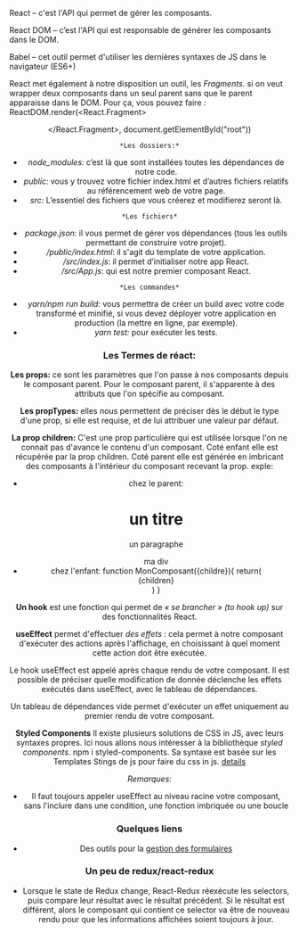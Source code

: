 React – c'est l'API qui permet de gérer les composants.

React DOM – c’est l'API qui est responsable de générer les composants dans le DOM.

Babel – cet outil permet d'utiliser les dernières syntaxes de JS dans le navigateur (ES6+)

React met également à notre disposition un outil, les _Fragments_.
si on veut wrapper deux composants dans un seul parent sans que le parent apparaisse dans le DOM.
Pour ça, vous pouvez faire :
ReactDOM.render(<React.Fragment><Header /><Description /></React.Fragment>, document.getElementById("root"))

`*Les dossiers:*`

- _node_modules:_ c’est là que sont installées toutes les dépendances de notre code.
- _public:_ vous y trouvez votre fichier index.html et d’autres fichiers relatifs au référencement web de votre page.
- _src:_ L’essentiel des fichiers que vous créerez et modifierez seront là.

`*Les fichiers*`

- _package.json:_ il vous permet de gérer vos dépendances (tous les outils permettant de construire votre projet).
- _/public/index.html_: il s'agit du template de votre application.
- _/src/index.js_: il permet d’initialiser notre app React.
- _/src/App.js_: qui est notre premier composant React.

`*Les commandes*`

- _yarn/npm run build:_ vous permettra de créer un build avec votre code transformé et minifié, si vous devez déployer votre application en production (la mettre en ligne, par exemple).
- _yarn test:_ pour exécuter les tests.

### Les Termes de réact:

**Les props:** ce sont les paramètres que l'on passe à nos composants depuis le composant parent. Pour le composant parent, il s'apparente à des attributs que l'on spécifie au composant.

**Les propTypes:** elles nous permettent de préciser dès le début le type d'une prop, si elle est requise, et de lui attribuer une valeur par défaut.

**La prop children:** C'est une prop particulière qui est utilisée lorsque l'on ne connait pas d'avance le contenu d'un composant. Coté enfant elle est récupérée par la prop children. Coté parent elle est générée en imbricant des composants à l'intérieur du composant recevant la prop. exple:

- chez le parent:
  <monComposant>
  <h1>un titre</h1>
  <p>un paragraphe</p>
  <div>ma div</div>
  </monComposant>
- chez l'enfant:
  function MonComposant({childre}){
  return(
  <div className='affichageParticulier'>
  {children}
  </div>
  )
  }

**Un hook** est une fonction qui permet de _« se brancher » (to hook up)_ sur des fonctionnalités React.

**useEffect** permet d'effectuer _des effets_ : cela permet à notre composant d'exécuter des actions après l'affichage, en choisissant à quel moment cette action doit être exécutée.

Le hook useEffect est appelé après chaque rendu de votre composant. Il est possible de préciser quelle modification de donnée déclenche les effets exécutés dans useEffect, avec le tableau de dépendances.

Un tableau de dépendances vide permet d'exécuter un effet uniquement au premier rendu de votre composant.

**Styled Components**
Il existe plusieurs solutions de CSS in JS, avec leurs syntaxes propres. Ici nous allons nous intéresser à la bibliothèque _styled components_. npm i styled-components. Sa syntaxe est basée sur les Templates Stings de js pour faire du css in js. [details](https://developer.mozilla.org/en-US/docs/Web/JavaScript/Reference/Template_literals#tagged_templates)

_Remarques:_

- Il faut toujours appeler useEffect au niveau racine votre composant, sans l'inclure dans une condition, une fonction imbriquée ou une boucle

### Quelques liens

- Des outils pour la [gestion des formulaires](https://react-hook-form.com/)

### Un peu de redux/react-redux

- Lorsque le state de Redux change, React-Redux réexécute les selectors, puis compare leur résultat avec le résultat précédent. Si le résultat est différent, alors le composant qui contient ce selector va être de nouveau rendu pour que les informations affichées soient toujours à jour.
